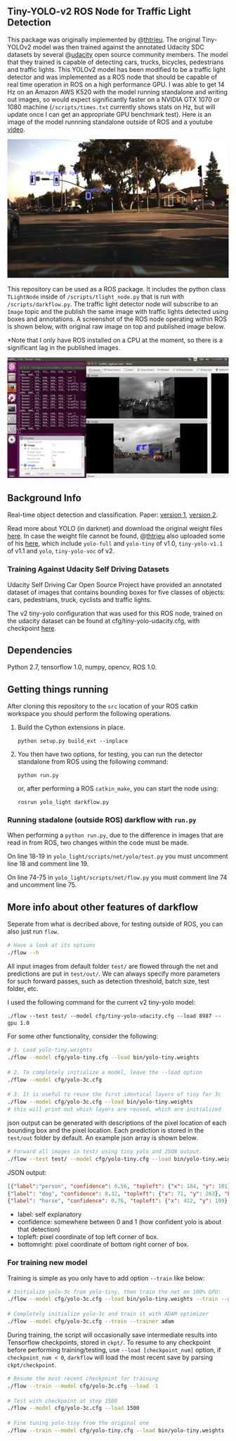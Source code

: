 ## Tiny-YOLO-v2 ROS Node for Traffic Light Detection
This package was originally implemented by @[thtrieu](https://github.com/thtrieu). The original Tiny-YOLOv2 model was then trained against the annotated Udacity SDC datasets by several @[udacity](https://github.com/udacity/self-driving-car/tree/master/vehicle-detection/darkflow) open source community members. The model that they trained is capable of detecting cars, trucks, bicycles, pedestrians and traffic lights. This YOLOv2 model has been modified to be a traffic light detector and was implemented as a ROS node that should be capable of real time operation in ROS on a high performance GPU. I was able to get 14 Hz on an Amazon AWS K520 with the model running standalone and writing out images, so would expect significantly faster on a NVIDIA GTX 1070 or 1080 machine (`/scripts/times.txt` currently shows stats on Hz, but will update once I can get an appropriate GPU benchmark test). Here is an image of the model runnning standalone outside of ROS and a youtube [video](https://youtu.be/rgt_ntJtq8w).

![img](./scripts/TLight-Detector.jpeg)

This repository can be used as a ROS package. It includes the python class `TLightNode` inside of `/scripts/tlight_node.py` that is run with `/scripts/darkflow.py`. The traffic light detector node will subscribe to an `Image` topic and the publish the same image with traffic lights detected using boxes and annotations. A screenshot of the ROS node operating within ROS is shown below, with original raw image on top and published image below. 

*Note that I only have ROS installed on a CPU at the moment, so there is a significant lag in the published images. 

![img](./scripts/TLight_Detector_ROS.png)

## Background Info

Real-time object detection and classification. Paper: [version 1](https://arxiv.org/pdf/1506.02640.pdf), [version 2](https://arxiv.org/pdf/1612.08242.pdf).

Read more about YOLO (in darknet) and download the original weight files [here](http://pjreddie.com/darknet/yolo/). In case the weight file cannot be found, @[thtrieu](https://github.com/thtrieu) also uploaded some of his [here](https://drive.google.com/drive/folders/0B1tW_VtY7onidEwyQ2FtQVplWEU), which include `yolo-full` and `yolo-tiny` of v1.0, `tiny-yolo-v1.1` of v1.1 and `yolo`, `tiny-yolo-voc` of v2.

### Training Against Udacity Self Driving Datasets

Udacity Self Driving Car Open Source Project have provided an annotated dataset of images that contains bounding boxes for five classes of objects: cars, pedestrians, truck, cyclists and traffic lights.

The v2 tiny-yolo configuration that was used for this ROS node, trained on the udacity dataset can be found at cfg/tiny-yolo-udacity.cfg, with checkpoint [here](https://drive.google.com/file/d/0B2K7eATT8qRAY0g0aWhjdkw0bEU/view?usp=sharing).

## Dependencies

Python 2.7, tensorflow 1.0, numpy, opencv, ROS 1.0.

## Getting things running

After cloning this repository to the `src` location of your ROS catkin workspace you should perform the following operations. 

1. Build the Cython extensions in place.
    ```
    python setup.py build_ext --inplace
    ```
2. You then have two options, for testing, you can run the detector standalone from ROS using the following command:
    ```
    python run.py
    ``` 
    or, after performing a ROS `catkin_make`, you can start the node using:
    ```
    rosrun yolo_light darkflow.py
    ``` 
    
 ### Running stadalone (outside ROS) darkflow with `run.py`
When performing a `python run.py`, due to the difference in images that are read in from ROS, two changes within the code must be made.

On line 18-19 in `yolo_light/scripts/net/yolo/test.py` you must uncomment line 18 and comment line 19.

On line 74-75 in `yolo_light/scripts/net/flow.py` you must comment line 74 and uncomment line 75.
    
## More info about other features of darkflow
Seperate from what is decribed above, for testing outside of ROS, you can also just run `flow`.
```bash
# Have a look at its options
./flow --h
```

All input images from default folder `test/` are flowed through the net and predictions are put in `test/out/`. We can always specify more parameters for such forward passes, such as detection threshold, batch size, test folder, etc.

I used the following command for the current v2 tiny-yolo model:
```
./flow --test test/ --model cfg/tiny-yolo-udacity.cfg --load 8987 --gpu 1.0
```

For some other functionality, consider the following:

```bash
# 1. Load yolo-tiny.weights
./flow --model cfg/yolo-tiny.cfg --load bin/yolo-tiny.weights

# 2. To completely initialize a model, leave the --load option
./flow --model cfg/yolo-3c.cfg

# 3. It is useful to reuse the first identical layers of tiny for 3c
./flow --model cfg/yolo-3c.cfg --load bin/yolo-tiny.weights
# this will print out which layers are reused, which are initialized
```

json output can be generated with descriptions of the pixel location of each bounding box and the pixel location. Each prediction is stored in the `test/out` folder by default. An example json array is shown below.
```bash
# Forward all images in test/ using tiny yolo and JSON output.
./flow --test test/ --model cfg/yolo-tiny.cfg --load bin/yolo-tiny.weights --json
```
JSON output:
```json
[{"label":"person", "confidence": 0.56, "topleft": {"x": 184, "y": 101}, "bottomright": {"x": 274, "y": 382}},
{"label": "dog", "confidence": 0.32, "topleft": {"x": 71, "y": 263}, "bottomright": {"x": 193, "y": 353}},
{"label": "horse", "confidence": 0.76, "topleft": {"x": 412, "y": 109}, "bottomright": {"x": 592,"y": 337}}]
```
 - label: self explanatory
 - confidence: somewhere between 0 and 1 (how confident yolo is about that detection)
 - topleft: pixel coordinate of top left corner of box.
 - bottomright: pixel coordinate of bottom right corner of box.

### For training new model

Training is simple as you only have to add option `--train` like below:

```bash
# Initialize yolo-3c from yolo-tiny, then train the net on 100% GPU:
./flow --model cfg/yolo-3c.cfg --load bin/yolo-tiny.weights --train --gpu 1.0

# Completely initialize yolo-3c and train it with ADAM optimizer
./flow --model cfg/yolo-3c.cfg --train --trainer adam
```

During training, the script will occasionally save intermediate results into Tensorflow checkpoints, stored in `ckpt/`. To resume to any checkpoint before performing training/testing, use `--load [checkpoint_num]` option, if `checkpoint_num < 0`, `darkflow` will load the most recent save by parsing `ckpt/checkpoint`.

```bash
# Resume the most recent checkpoint for training
./flow --train --model cfg/yolo-3c.cfg --load -1

# Test with checkpoint at step 1500
./flow --model cfg/yolo-3c.cfg --load 1500

# Fine tuning yolo-tiny from the original one
./flow --train --model cfg/yolo-tiny.cfg --load bin/yolo-tiny.weights
```
